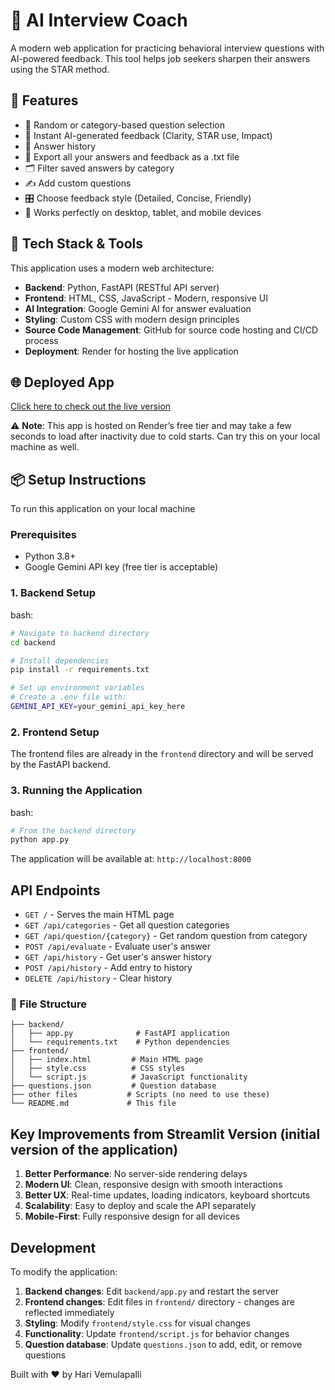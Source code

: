 # 🎤 AI Interview Coach

A modern web application for practicing behavioral interview questions with AI-powered feedback. This tool helps job seekers sharpen their answers using the STAR method.

## 🚀 Features

- 🎲 Random or category-based question selection
- 📝 Instant AI-generated feedback (Clarity, STAR use, Impact)
- 📜 Answer history
- 💾 Export all your answers and feedback as a .txt file
- 🗂️ Filter saved answers by category
- ✍️ Add custom questions
- 🎛️ Choose feedback style (Detailed, Concise, Friendly)
- 📱 Works perfectly on desktop, tablet, and mobile devices

## 🧰 Tech Stack & Tools

This application uses a modern web architecture:

- **Backend**: Python, FastAPI (RESTful API server)
- **Frontend**: HTML, CSS, JavaScript - Modern, responsive UI
- **AI Integration**: Google Gemini AI for answer evaluation
- **Styling**: Custom CSS with modern design principles
- **Source Code Management**: GitHub for source code hosting and CI/CD process
- **Deployment**: Render for hosting the live application

## 🌐 Deployed App

[Click here to check out the live version](https://ai-interview-coach-4wfr.onrender.com)

⚠️ **Note**: This app is hosted on Render’s free tier and may take a few seconds to load after inactivity due to cold starts. Can try this on your local machine as well.

## 📦 Setup Instructions

To run this application on your local machine

### Prerequisites

- Python 3.8+
- Google Gemini API key (free tier is acceptable)

### 1. Backend Setup
bash:
``` bash
# Navigate to backend directory
cd backend

# Install dependencies
pip install -r requirements.txt

# Set up environment variables
# Create a .env file with:
GEMINI_API_KEY=your_gemini_api_key_here
```

### 2. Frontend Setup

The frontend files are already in the `frontend` directory and will be served by the FastAPI backend.

### 3. Running the Application
bash:
```bash
# From the backend directory
python app.py
```

The application will be available at: `http://localhost:8000`

## API Endpoints

- `GET /` - Serves the main HTML page
- `GET /api/categories` - Get all question categories
- `GET /api/question/{category}` - Get random question from category
- `POST /api/evaluate` - Evaluate user's answer
- `GET /api/history` - Get user's answer history
- `POST /api/history` - Add entry to history
- `DELETE /api/history` - Clear history

### 📁 File Structure

```
├── backend/
│   ├── app.py              # FastAPI application
│   └── requirements.txt    # Python dependencies
├── frontend/
│   ├── index.html         # Main HTML page
│   ├── style.css          # CSS styles
│   └── script.js          # JavaScript functionality
├── questions.json         # Question database
├── other files           # Scripts (no need to use these)
└── README.md             # This file
```

## Key Improvements from Streamlit Version (initial version of the application)

1. **Better Performance**: No server-side rendering delays
2. **Modern UI**: Clean, responsive design with smooth interactions
3. **Better UX**: Real-time updates, loading indicators, keyboard shortcuts
4. **Scalability**: Easy to deploy and scale the API separately
5. **Mobile-First**: Fully responsive design for all devices

## Development

To modify the application:

1. **Backend changes**: Edit `backend/app.py` and restart the server
2. **Frontend changes**: Edit files in `frontend/` directory - changes are reflected immediately
3. **Styling**: Modify `frontend/style.css` for visual changes
4. **Functionality**: Update `frontend/script.js` for behavior changes
5. **Question database**: Update `questions.json` to add, edit, or remove questions

Built with ❤️ by Hari Vemulapalli
